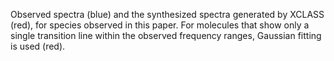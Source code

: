 Observed spectra (blue) and the synthesized spectra generated by XCLASS (red), for species observed in this paper. For molecules that show only a single transition line within the observed frequency ranges, Gaussian fitting is used (red).
